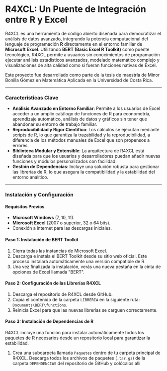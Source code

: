 # R4XCL: Un Puente de Integración entre R y Excel

R4XCL es una herramienta de código abierto diseñada para democratizar el análisis de datos avanzado, integrando la potencia computacional del lenguaje de programación **R** directamente en el entorno familiar de **Microsoft Excel**. Utilizando **BERT (Basic Excel R Toolkit)** como puente tecnológico, R4XCL permite a usuarios sin conocimientos de programación ejecutar análisis estadísticos avanzados, modelado matemático complejo y visualizaciones de alta calidad como si fueran funciones nativas de Excel.

Este proyecto fue desarrollado como parte de la tesis de maestría de Minor Bonilla Gómez en Matemática Aplicada en la Universidad de Costa Rica.

---

### Características Clave

* **Análisis Avanzado en Entorno Familiar**: Permite a los usuarios de Excel acceder a un amplio catálogo de funciones de R para econometría, aprendizaje automático, análisis de datos y gráficos sin tener que abandonar su entorno de trabajo familiar.
* **Reproducibilidad y Rigor Científico**: Los cálculos se ejecutan mediante scripts de R, lo que garantiza la trazabilidad y la reproducibilidad, a diferencia de los métodos manuales de Excel que son propensos a errores.
* **Biblioteca Modular y Extensible**: La arquitectura de R4XCL está diseñada para que los usuarios y desarrolladores puedan añadir nuevas funciones y módulos personalizados con facilidad.
* **Gestión de Dependencias**: Incluye una solución robusta para gestionar las librerías de R, lo que asegura la compatibilidad y la estabilidad del entorno analítico.

---

### Instalación y Configuración

#### Requisitos Previos

* **Microsoft Windows** (7, 10, 11).
* **Microsoft Excel** (2007 o superior, 32 o 64 bits).
* Conexión a internet para las descargas iniciales.

#### Paso 1: Instalación de BERT Toolkit

1.  Cierra todas las instancias de Microsoft Excel.
2.  Descarga e instala el BERT Toolkit desde su sitio web oficial. Este proceso instalará automáticamente una versión compatible de R.
3.  Una vez finalizada la instalación, verás una nueva pestaña en la cinta de opciones de Excel llamada "BERT".

#### Paso 2: Configuración de las Librerías R4XCL

1.  Descarga el repositorio de R4XCL desde GitHub.
2.  Copia el contenido de la carpeta `LIBRERIA` en la siguiente ruta: `Documents\BERT\functions`.
3.  Reinicia Excel para que las nuevas librerías se carguen correctamente.

#### Paso 3: Instalación de Dependencias de R

R4XCL incluye una función para instalar automáticamente todos los paquetes de R necesarios desde un repositorio local para garantizar la estabilidad.

1.  Crea una subcarpeta llamada `Paquetes` dentro de tu carpeta principal de R4XCL. Descarga todos los archivos de paquetes (`.tar.gz`) de la carpeta `DEPENDENCIAS` del repositorio de GitHub y colócalos allí
